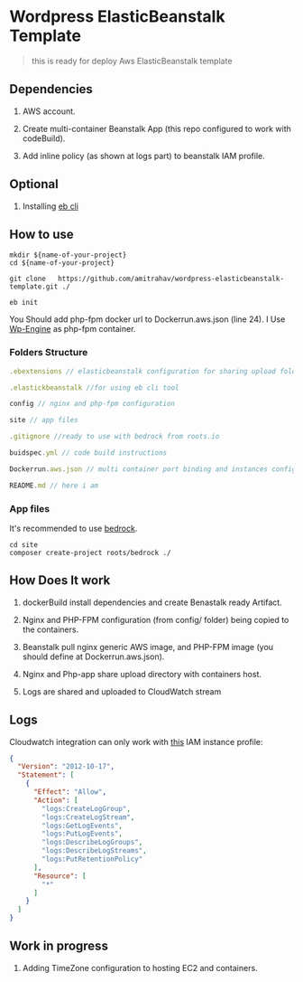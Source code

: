 # Wordpress ElasticBeanstalk Template
> this is ready for deploy Aws ElasticBeanstalk template

## Dependencies

1. AWS account.

2. Create multi-container Beanstalk App (this repo configured to work with codeBuild).

3. Add inline policy (as shown at logs part) to beanstalk IAM profile.

## Optional

1. Installing [eb cli](https://docs.aws.amazon.com/elasticbeanstalk/latest/dg/eb-cli3-install.html)

## How to use

```shell
mkdir ${name-of-your-project}
cd ${name-of-your-project}

git clone   https://github.com/amitrahav/wordpress-elasticbeanstalk-template.git ./

eb init
```

You Should add php-fpm docker url to Dockerrun.aws.json (line 24). I Use [Wp-Engine](https://github.com/amitrahav/WP-Slim-Container) as php-fpm container.

### Folders Structure

```javascript
.ebextensions // elasticbeanstalk configuration for sharing upload folder and adding nginx + php into cloudwatch log stream

.elastickbeanstalk //for using eb cli tool

config // nginx and php-fpm configuration

site // app files

.gitignore //ready to use with bedrock from roots.io

buidspec.yml // code build instructions

Dockerrun.aws.json // multi container port binding and instances configuration

README.md // here i am
```

### App files

It's recommended to use [bedrock](https://roots.io/bedrock/).

```shell
cd site
composer create-project roots/bedrock ./
```

## How Does It work

1. dockerBuild install dependencies and create Benastalk ready Artifact.

2. Nginx and PHP-FPM configuration (from config/ folder) being copied to the containers.

3. Beanstalk pull nginx generic AWS image, and PHP-FPM image (you should define at Dockerrun.aws.json).

4. Nginx and Php-app share upload directory with containers host.

5. Logs are shared and uploaded to CloudWatch stream

## Logs

Cloudwatch integration can only work with [this](https://docs.aws.amazon.com/elasticbeanstalk/latest/dg/AWSHowTo.cloudwatchlogs.html#AWSHowTo.cloudwatchlogs.loggroups) IAM instance profile:

```json
{
  "Version": "2012-10-17",
  "Statement": [
    {
      "Effect": "Allow",
      "Action": [
        "logs:CreateLogGroup",
        "logs:CreateLogStream",
        "logs:GetLogEvents",
        "logs:PutLogEvents",
        "logs:DescribeLogGroups",
        "logs:DescribeLogStreams",
        "logs:PutRetentionPolicy"
      ],
      "Resource": [
        "*"
      ]
    }
  ]
}
```

## Work in progress

1. Adding TimeZone configuration to hosting EC2 and containers.
